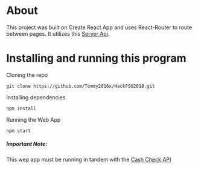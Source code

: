 # About

This project was built on Create React App and uses React-Router to route between pages. It utilizes this [Server Api]('https://github.com/carloslahrssen/Cash-Check-API'). 

# Installing and running this program

Cloning the repo

`git clone https://github.com/Tommy2016x/HackFSU2018.git`

Installing dependencies 

`npm install`

Running the Web App

`npm start`

##### *_Important Note:_*

This wep app must be running in tandem with the [Cash Check API]('https://github.com/carloslahrssen/Cash-Check-API')